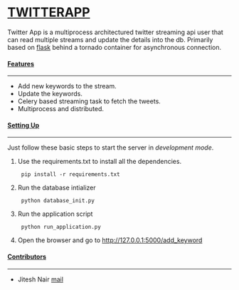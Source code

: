 # [TWITTERAPP](#markdown-header-twitterapp)

Twitter App is a multiprocess architectured twitter streaming api user that can read multiple streams and update the details into the db. Primarily based on [flask](http://flask.pocoo.org/) behind a tornado container for asynchronous connection.

#### [Features](#markdown-header-features)
----
  - Add new keywords to the stream.
  - Update the keywords.
  - Celery based streaming task to fetch the tweets.
  - Multiprocess and distributed.

#### [Setting Up](#markdown-header-setting-up)
----
Just follow these basic steps to start the server in *development mode*.

1. Use the requirements.txt to install all the dependencies.

        pip install -r requirements.txt

2. Run the database intializer

		python database_init.py

3. Run the application script

		python run_application.py

4. Open the browser and go to http://127.0.0.1:5000/add_keyword

#### [Contributors](#markdown-header-contributors)
----
- Jitesh Nair [mail](mailto:nairjitesh8@gmail.com)